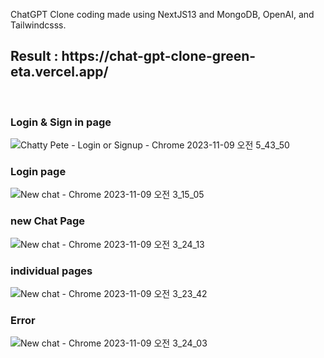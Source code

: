 ChatGPT Clone coding made using NextJS13 and MongoDB, OpenAI, and Tailwindcsss.

<h2>Result : https://chat-gpt-clone-green-eta.vercel.app/</h2><br/>

<h3>Login & Sign in page</h3>

![Chatty Pete - Login or Signup - Chrome 2023-11-09 오전 5_43_50](https://github.com/Dejong1706/ChatGPTClone/assets/75114974/baca3453-5cce-41ca-9c66-eb08728b4ca3)

<h3>Login page</h3>

![New chat - Chrome 2023-11-09 오전 3_15_05](https://github.com/Dejong1706/ChatGPTClone/assets/75114974/83436bd6-a29b-4c7b-8121-a042dd453cdc)

<h3>new Chat Page</h3>

![New chat - Chrome 2023-11-09 오전 3_24_13](https://github.com/Dejong1706/ChatGPTClone/assets/75114974/a1350e31-5fee-4074-ae47-9e3cc3e3b43c)

<h3>individual pages</h3>

![New chat - Chrome 2023-11-09 오전 3_23_42](https://github.com/Dejong1706/ChatGPTClone/assets/75114974/bedd9f60-c7f9-4e17-9e0a-9dc346256df4)

<h3>Error</h3>

![New chat - Chrome 2023-11-09 오전 3_24_03](https://github.com/Dejong1706/ChatGPTClone/assets/75114974/299a4721-02de-477d-9f7b-9b44d824805d)

